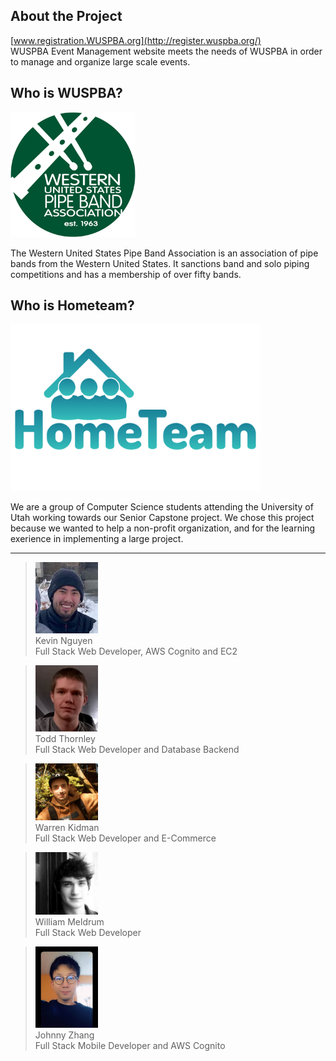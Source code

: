 <link rel="shortcut icon" type="image/x-icon" href="images/favicon.ico">


## About the Project
[www.registration.WUSPBA.org](http://register.wuspba.org/) <br />
WUSPBA Event Management website meets the needs of WUSPBA in order to manage and organize large scale events. 

## Who is WUSPBA? 

<img src="logo-2.png" alt="WUSPBA logo" width="200"/> 

The Western United States Pipe Band Association is an association of pipe bands from the Western United States.
It sanctions band and solo piping competitions and has a membership of over fifty bands.

## Who is Hometeam?

<img src="HomeTeam.png" alt="Home team logo" width="400"/> 

We are a group of Computer Science students attending the University of Utah working towards our Senior Capstone project.
We chose this project because we wanted to help a non-profit organization, and for the learning exerience in implementing
a large project. 

---

> <img src="/images/image3.png" alt="portrait of Kevin" width="100"/> <br />
> Kevin Nguyen   <br />
> Full Stack Web Developer, AWS Cognito and EC2

> <img src="/images/image4.png" alt="portrait of Todd" width="100"/> <br />
> Todd Thornley   <br />
> Full Stack Web Developer and Database Backend

> <img src="/images/image1.png" alt="portrait of Warren" width="100"/> <br />
> Warren Kidman   <br />
> Full Stack Web Developer and E-Commerce

> <img src="/images/image5.jpg" alt="portrait of William" width="100"/> <br />
> William Meldrum   <br />
> Full Stack Web Developer

> <img src="/images/image2.jpg" alt="portrait of Johnny" width="100"/> <br />
> Johnny Zhang   <br />
> Full Stack Mobile Developer and AWS Cognito

